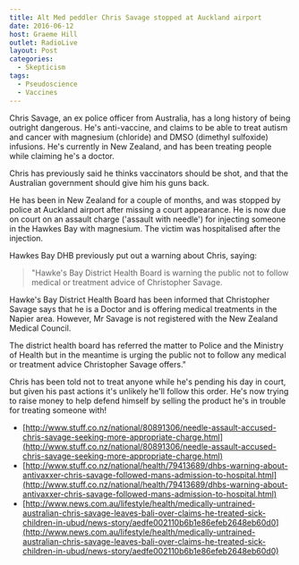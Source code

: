 ```yaml
---
title: Alt Med peddler Chris Savage stopped at Auckland airport
date: 2016-06-12
host: Graeme Hill
outlet: RadioLive
layout: Post
categories:
  - Skepticism
tags:
  - Pseudoscience
  - Vaccines
---
```


Chris Savage, an ex police officer from Australia, has a long history of being outright dangerous. He's anti-vaccine, and claims to be able to treat autism and cancer with magnesium (chloride) and DMSO (dimethyl sulfoxide) infusions. He's currently in New Zealand, and has been treating people while claiming he's a doctor.

<!-- more -->

Chris has previously said he thinks vaccinators should be shot, and that the Australian government should give him his guns back.

He has been in New Zealand for a couple of months, and was stopped by police at Auckland airport after missing a court appearance. He is now due on court on an assault charge ('assault with needle') for injecting someone in the Hawkes Bay with magnesium. The victim was hospitalised after the injection.

Hawkes Bay DHB previously put out a warning about Chris, saying:

> "Hawke's Bay District Health Board is warning the public not to follow medical or treatment advice of Christopher Savage.

Hawke's Bay District Health Board has been informed that Christopher Savage says that he is a Doctor and is offering medical treatments in the Napier area. However, Mr Savage is not registered with the New Zealand Medical Council.

The district health board has referred the matter to Police and the Ministry of Health but in the meantime is urging the public not to follow any medical or treatment advice Christopher Savage offers."

Chris has been told not to treat anyone while he's pending his day in court, but given his past actions it's unlikely he'll follow this order. He's now trying to raise money to help defend himself by selling the product he's in trouble for treating someone with!

- [http://www.stuff.co.nz/national/80891306/needle-assault-accused-chris-savage-seeking-more-appropriate-charge.html](http://www.stuff.co.nz/national/80891306/needle-assault-accused-chris-savage-seeking-more-appropriate-charge.html)
- [http://www.stuff.co.nz/national/health/79413689/dhbs-warning-about-antivaxxer-chris-savage-followed-mans-admission-to-hospital.html](http://www.stuff.co.nz/national/health/79413689/dhbs-warning-about-antivaxxer-chris-savage-followed-mans-admission-to-hospital.html)
- [http://www.news.com.au/lifestyle/health/medically-untrained-australian-chris-savage-leaves-bali-over-claims-he-treated-sick-children-in-ubud/news-story/aedfe002110b6b1e86efeb2648eb60d0](http://www.news.com.au/lifestyle/health/medically-untrained-australian-chris-savage-leaves-bali-over-claims-he-treated-sick-children-in-ubud/news-story/aedfe002110b6b1e86efeb2648eb60d0)
